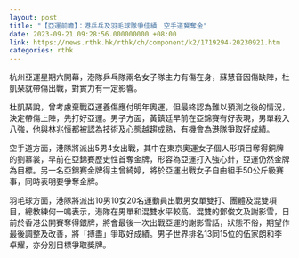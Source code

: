```yaml
---
layout: post
title: "【亞運前瞻】：港乒乓及羽毛球隊爭佳績　空手道冀奪金"
date: 2023-09-21 09:28:56.000000000 +08:00
link: https://news.rthk.hk/rthk/ch/component/k2/1719294-20230921.htm
categories: rthk
---
```


杭州亞運星期六開幕，港隊乒乓隊兩名女子隊主力有傷在身，蘇慧音因傷缺陣，杜凱琹就帶傷出戰，對實力有一定影響。

杜凱琹說，曾考慮棄戰亞運養傷應付明年奧運，但最終認為難以預測之後的情況，決定帶傷上陣，先打好亞運。男子方面，黃鎮廷早前在亞錦賽有好表現，男單殺入八強，他與林兆恒都被認為技術及心態越趨成熟，有機會為港隊爭取好成績。

空手道方面，港隊將派出5男4女出戰，其中在東京奧運女子個人形項目奪得銅牌的劉慕裳，早前在亞錦賽歷史性首奪金牌，形容為亞運打入強心針，亞運仍然金牌為目標。另一名亞錦賽金牌得主曾綺婷，將於亞運出戰女子自由組手50公斤級賽事，同時表明要爭奪金牌。

羽毛球方面，港隊將派出10男10女20名運動員出戰男女單雙打、團體及混雙項目，總教練何一鳴表示，港隊在男單和混雙水平較高。混雙的鄧俊文及謝影雪，日前於香港公開賽奪得銀牌，將會最後一次出戰亞運的謝影雪話，狀態不俗，期望作最後調整及改善，將「搏盡」爭取好成績。男子世界排名13同15位的伍家朗和李卓耀，亦分別目標爭取獎牌。
